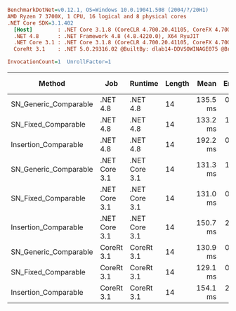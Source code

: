 ``` ini

BenchmarkDotNet=v0.12.1, OS=Windows 10.0.19041.508 (2004/?/20H1)
AMD Ryzen 7 3700X, 1 CPU, 16 logical and 8 physical cores
.NET Core SDK=3.1.402
  [Host]        : .NET Core 3.1.8 (CoreCLR 4.700.20.41105, CoreFX 4.700.20.41903), X64 RyuJIT
  .NET 4.8      : .NET Framework 4.8 (4.8.4220.0), X64 RyuJIT
  .NET Core 3.1 : .NET Core 3.1.8 (CoreCLR 4.700.20.41105, CoreFX 4.700.20.41903), X64 RyuJIT
  CoreRt 3.1    : .NET 5.0.29316.02 @BuiltBy: dlab14-DDVSOWINAGE075 @Branch: master @Commit: 40be8b7e2598b2ccb827fd90cd30c0e2d4496941, X64 AOT

InvocationCount=1  UnrollFactor=1  

```
|                Method |           Job |       Runtime | Length |     Mean |   Error |  StdDev | Gen 0 | Gen 1 | Gen 2 | Allocated |
|---------------------- |-------------- |-------------- |------- |---------:|--------:|--------:|------:|------:|------:|----------:|
| SN_Generic_Comparable |      .NET 4.8 |      .NET 4.8 |     14 | 135.5 ms | 0.88 ms | 0.74 ms |     - |     - |     - |         - |
|   SN_Fixed_Comparable |      .NET 4.8 |      .NET 4.8 |     14 | 133.2 ms | 1.89 ms | 1.77 ms |     - |     - |     - |         - |
|  Insertion_Comparable |      .NET 4.8 |      .NET 4.8 |     14 | 192.2 ms | 0.24 ms | 0.20 ms |     - |     - |     - |         - |
| SN_Generic_Comparable | .NET Core 3.1 | .NET Core 3.1 |     14 | 131.3 ms | 1.29 ms | 1.21 ms |     - |     - |     - |         - |
|   SN_Fixed_Comparable | .NET Core 3.1 | .NET Core 3.1 |     14 | 131.0 ms | 0.59 ms | 0.56 ms |     - |     - |     - |         - |
|  Insertion_Comparable | .NET Core 3.1 | .NET Core 3.1 |     14 | 150.7 ms | 2.91 ms | 2.85 ms |     - |     - |     - |         - |
| SN_Generic_Comparable |    CoreRt 3.1 |    CoreRt 3.1 |     14 | 130.9 ms | 0.37 ms | 0.33 ms |     - |     - |     - |         - |
|   SN_Fixed_Comparable |    CoreRt 3.1 |    CoreRt 3.1 |     14 | 129.1 ms | 0.74 ms | 0.66 ms |     - |     - |     - |         - |
|  Insertion_Comparable |    CoreRt 3.1 |    CoreRt 3.1 |     14 | 154.1 ms | 2.46 ms | 2.30 ms |     - |     - |     - |         - |
